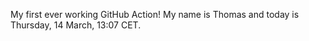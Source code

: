 My first ever working GitHub Action!
My name is Thomas and today is Thursday, 14 March, 13:07 CET. 

